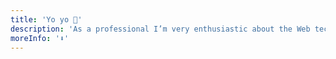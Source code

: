 ```yaml
---
title: 'Yo yo 👋'
description: 'As a professional I’m very enthusiastic about the Web technologies. So far I have experience in the development of software to multiple platforms with the resource/help to Languagues/Libraries/Frameworks: Python, R, Javascript, Go, React, Redux and Express.'
moreInfo: '⬇️'
---
```

